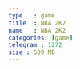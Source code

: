 ```yaml
---
type   : game
title  : NBA 2K2
name   : NBA 2K2
categories: [game]
telegram : 1272
size : 509 MB
---
```



